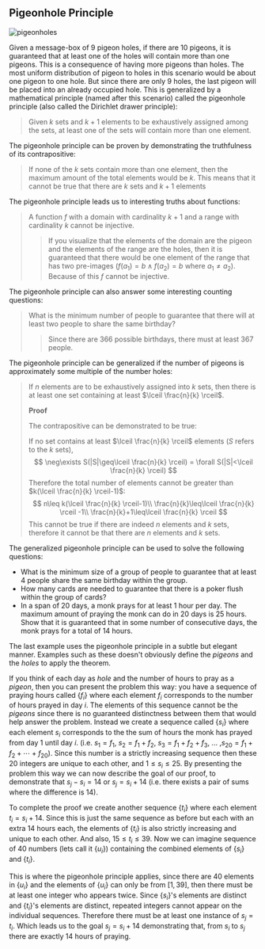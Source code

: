 ## Pigeonhole Principle

![pigeonholes](https://rubslecturenotes.herokuapp.com/static/md/Counting%20and%20Discrete%20Probability/media/pigeonholes.png)

Given a message-box of 9 pigeon holes, if there are 10 pigeons, it is guaranteed that at least one of the holes will contain more than one pigeons. This is a consequence of having more pigeons than holes. The most uniform distribution of pigeon to holes in this scenario would be about one pigeon to one hole. But since there are only 9 holes, the last pigeon will be placed into an already occupied hole. This is generalized by a mathematical principle (named after this scenario) called the pigeonhole principle (also called the Dirichlet drawer principle):

> Given $k$ sets and $k+1$ elements to be exhaustively assigned among the sets, at least one of the sets will contain more than one element.

The pigeonhole principle can be proven by demonstrating the truthfulness of its contrapositive:

> If none of the $k$ sets contain more than one element, then the maximum amount of the total elements would be $k$. This means that it cannot be true that there are $k$ sets and $k+1$ elements

The pigeonhole principle leads us to interesting truths about functions:

> A function $f$ with a domain with cardinality $k+1$ and a range with cardinality $k$ cannot be injective.
>
> >  If you visualize that the elements of the domain are the pigeon and the elements of the range are the holes, then it is guaranteed that there would be one element of the range that has two pre-images ($f(a_1)=b \land f(a_2)=b$ where $a_1\neq a_2$). Because of this $f$ cannot be injective.

The pigeonhole principle can also answer some interesting counting questions:

> What is the minimum number of people to guarantee that there will at least two people to share the same birthday?
>
> > Since there are 366 possible birthdays, there must at least 367 people.

The pigeonhole principle can be generalized if the number of pigeons is approximately some multiple of the number holes:

> If $n$ elements are to be exhaustively assigned into $k$ sets, then there is at least one set containing at least $\lceil \frac{n}{k} \rceil$.
>
> **Proof**
>
> The contrapositive can be demonstrated to be true:
>
> If no set contains at least $\lceil \frac{n}{k} \rceil$ elements ($S$ refers to the $k$ sets),
> $$
> \neg\exists S(|S|\geq\lceil \frac{n}{k} \rceil) = \forall S(|S|<\lceil \frac{n}{k} \rceil)
> $$
> Therefore the total number of elements cannot be greater than $k(\lceil \frac{n}{k} \rceil-1)$:
> $$
> n\leq k(\lceil \frac{n}{k} \rceil-1)\\
> \frac{n}{k}\leq\lceil \frac{n}{k} \rceil -1\\
> \frac{n}{k}+1\leq\lceil \frac{n}{k} \rceil
> $$
> This cannot be true if there are indeed $n$ elements and $k$ sets, therefore it cannot be that there are $n$ elements and $k$ sets.

The generalized pigeonhole principle can be used to solve the following questions:

- What is the minimum size of a group of people to guarantee that at least 4 people share the same birthday within the group.
- How many cards are needed to guarantee that there is a poker flush within the group of cards?
- In a span of 20 days, a monk prays for at least 1 hour per day. The maximum amount of praying the monk can do in 20 days is 25 hours. Show that it is guaranteed that in some number of consecutive days, the monk prays for a total of 14 hours.

The last example uses the pigeonhole principle in a subtle but elegant manner. Examples such as these doesn't obviously define the *pigeons* and the *holes* to apply the theorem.

If you think of each day as *hole* and the number of hours to pray as a *pigeon*, then you can present the problem this way: you have a sequence of praying hours called $\{f_i\}$ where each element $f_i$ corresponds to the number of hours prayed in day $i$. The elements of this sequence cannot be the *pigeons* since there is no guaranteed distinctness between them that would help answer the problem. Instead we create a sequence called $\{s_i\}$ where each element $s_i$ corresponds to the the sum of hours the monk has prayed from day $1$ until day $i$. (i.e. $s_1=f_1$, $s_2=f_1+f_2$, $s_3=f_1+f_2+f_3$, ... ,$s_{20}=f_1+f_2+\cdots+f_{20}$). Since this number is a strictly increasing sequence then these 20 integers are unique to each other, and $1\leq s_i\leq25$. By presenting the problem this way we can now describe the goal of our proof, to demonstrate that $s_j-s_i=14$ or $s_j=s_i+14$ (i.e. there exists a pair of sums where the difference is 14).

To complete the proof we create another sequence $\{t_i\}$ where each element $t_i=s_i+14$. Since this is just the same sequence as before but each with an extra $14$ hours each, the elements of $\{t_i\}$ is also strictly increasing and unique to each other. And also, $15\leq t_i\leq39$. Now we can imagine sequence of 40 numbers (lets call it $\{u_i\}$) containing the combined elements of $\{s_i\}$ and $\{t_i\}$.

This is where the pigeonhole principle applies, since there are 40 elements in $\{u_i\}$ and the elements of $\{u_i\}$ can only be from $[1,39]$, then there must be at least one integer who appears twice. Since $\{s_i\}$'s elements are distinct and $\{t_i\}$'s elements are distinct, repeated integers cannot appear on the individual sequences. Therefore there must be at least one instance of $s_j=t_i$. Which leads us to the goal $s_j=s_i+14$ demonstrating that, from $s_i$ to $s_j$ there are exactly $14$ hours of praying.